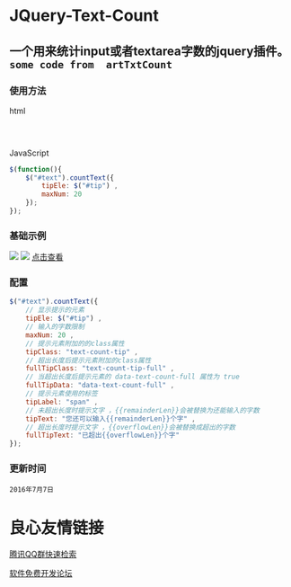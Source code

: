 JQuery-Text-Count
====
一个用来统计input或者textarea字数的jquery插件。`some code from  artTxtCount`
----

### 使用方法
html
```html
  
  
```

JavaScript
```javascript
$(function(){
    $("#text").countText({
        tipEle: $("#tip") ,
        maxNum: 20
    });
});
```
### 基础示例
![](http://i2.piimg.com/567571/493f0fa06a48b2e0.png) 
![](http://i2.piimg.com/567571/411fbd20be2643d0.png) 
[点击查看](http://hungtcs.oschina.io/jquery-text-count/demo)

### 配置
```javascript
$("#text").countText({
    // 显示提示的元素
    tipEle: $("#tip") ,
    // 输入的字数限制
    maxNum: 20 ,
    // 提示元素附加的的class属性
    tipClass: "text-count-tip" ,
    // 超出长度后提示元素附加的class属性
    fullTipClass: "text-count-tip-full" ,
    // 当超出长度后提示元素的 data-text-count-full 属性为 true
    fullTipData: "data-text-count-full" ,
    // 提示元素使用的标签
    tipLabel: "span" ,
    // 未超出长度时提示文字 ，{{remainderLen}}会被替换为还能输入的字数
    tipText: "您还可以输入{{remainderLen}}个字" ,
    // 超出长度时提示文字 ，{{overflowLen}}会被替换成超出的字数
    fullTipText: "已超出{{overflowLen}}个字"
});
```

### 更新时间
`2016年7月7日`

 # 良心友情链接

[腾讯QQ群快速检索](http://u.720life.cn/s/8cf73f7c)

[软件免费开发论坛](http://u.720life.cn/s/bbb01dc0)
